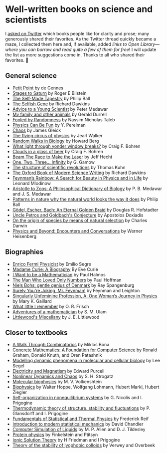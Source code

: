 # Well-written books on science and scientists

I [asked on Twitter](https://twitter.com/arghya_dutta_/status/1679955697289576448) which books people like for clarity and prose; many generously shared their favorites. As the Twitter thread quickly became a maze, I collected them here and, if available, added *links to Open Library—where you can borrow and read quite a few of them for free*! I will update the list as more suggestions come in. Thanks to all who shared their favorites. 🙂

## General science

- [Petit Point](https://www.worldscientific.com/worldscibooks/10.1142/5626#t=aboutBook) by de Gennes
- [Stages to Saturn](https://openlibrary.org/books/OL7070622M/Stages_to_Saturn) by Roger E Bilstein
- [The Self-Made Tapestry](https://openlibrary.org/works/OL7918257W/The_Self-Made_Tapestry?edition=key%3A/books/OL7399940M) by Philip Ball
- [The Selfish Gene](https://openlibrary.org/books/OL4554174M/The_selfish_gene) by Richard Dawkins
- [Advice to a Young Scientist](https://openlibrary.org/works/OL2471122W/Advice_to_a_Young_Scientist) by Peter Medawar
- [My family and other animals](https://openlibrary.org/works/OL10509141W/My_Family_and_other_Animals) by Gerald Durrell
- [Fooled by Randomness](https://openlibrary.org/works/OL24243313W/Fooled_by_Randomness) by Nassim Nicholas Taleb
- [Physics Can Be Fun](https://openlibrary.org/books/OL8171809M/Physics_Can_Be_Fun) by Y. Perelman
- [Chaos](https://openlibrary.org/works/OL15899W/Chaos) by James Gleick
- [The flying circus of physics](https://openlibrary.org/books/OL5186497M/The_flying_circus_of_physics) by Jearl Walker
- [Random Walks in Biology](https://openlibrary.org/works/OL3915910W/Random_walks_in_biology) by Howard Berg
- [What light through yonder window breaks?](https://openlibrary.org/works/OL2674623W/What_light_through_yonder_window_breaks) by Craig F. Bohren
- [Clouds in a glass of beer](https://openlibrary.org/works/OL2674622W/Clouds_in_a_glass_of_beer) by Craig F. Bohren
- [Beam The Race to Make the Laser](https://openlibrary.org/works/OL1809568W/Beam) by Jeff Hecht
- [One, Two, Three... Infinity](https://openlibrary.org/works/OL1136296W/One_two_three_..._infinity) by G. Gamow
- [The structure of scientific revolutions](https://openlibrary.org/books/OL5857529M/The_structure_of_scientific_revolutions) by Thomas Kuhn
- [The Oxford Book of Modern Science Writing](https://openlibrary.org/works/OL1966492W/The_Oxford_Book_of_Modern_Science_Writing) by Richard Dawkins
- [Feynman’s Rainbow: A Search for Beauty in Physics and in Life](https://openlibrary.org/works/OL7986162W/Feynman%27s_Rainbow) by Leonard Mlodinow
- [Aristotle to Zoos: A Philosophical Dictionary of Biology](https://openlibrary.org/works/OL2471133W/Aristotle_to_zoos) by P. B. Medawar and J. S. Medawar
- [Patterns in nature why the natural world looks the way it does](https://openlibrary.org/works/OL20025297W/Patterns_in_nature) by Philip Ball
- [Gödel, Escher, Bach: An Eternal Golden Braid](https://openlibrary.org/works/OL716850W/G%C3%B6del_Escher_Bach) by Douglas R. Hofstadter
- [Uncle Petros and Goldbach's Conjecture](https://openlibrary.org/works/OL965997W/Ho_theios_Petros_kai_he%CC%84_eikasia_tou_gkolntmpach?edition=key%3A/books/OL3987007M) by Apostolos Doxiadis
- [On the origin of species by means of natural selection](https://openlibrary.org/works/OL515051W/On_the_origin_of_species_by_means_of_natural_selection) by Charles Darwin
- [Physics and Beyond: Encounters and Conversations](https://openlibrary.org/books/OL43309149M/Physics_and_Beyond) by Werner Heisenberg

## Biographies

- [Enrico Fermi Physicist](https://openlibrary.org/works/OL8254481W/Enrico_Fermi) by Emilio Segre
- [Madame Curie: A Biography](https://openlibrary.org/works/OL1439437W/Madame_Curie?edition=key%3A/books/OL6040407M) By Eve Curie
- [I Want to be a Mathematician](https://openlibrary.org/works/OL2776841W/I_want_to_be_a_mathematician?edition=key%3A/books/OL18288933M) by Paul Halmos
- [The Man Who Loved Only Numbers](https://openlibrary.org/works/OL1857638W/The_Man_Who_Loved_Only_Numbers?edition=key%3A/books/OL354306M) by Paul Hoffman
- [Niels Bohs: gentle genius of Denmark](https://openlibrary.org/works/OL14855244W/Niels_Bohr?edition=key%3A/books/OL1099064M) by Ray Spangenburg
- [Surely You're Joking, Mr. Feynman!](https://openlibrary.org/works/OL514629W/Surely_You%27re_Joking_Mr._Feynman) by Feynman and Leighton
- [Singularly Unfeminine Profession, A: One Woman’s Journey in Physics](https://openlibrary.org/works/OL20022366W/A_singularly_unfeminine_profession) by Mary K. Gaillard
- [What little I remember](https://openlibrary.org/books/OL4730006M/What_little_I_remember) by O. R. Frisch
- [Adventures of a mathematician](https://www.ucpress.edu/book/9780520071544/adventures-of-a-mathematician) by S. M. Ulam
- [Littlewood's Miscellany](https://openlibrary.org/books/OL2716488M/Littlewood's_Miscellany) by J. E. Littlewood

## Closer to textbooks

- [A Walk Through Combinatorics](https://openlibrary.org/works/OL20904831W/Walk_Through_Combinatorics_A?edition=key%3A/books/OL28316274M) by Miklós Bóna
- [Concrete Mathematics: A Foundation for Computer Science](https://openlibrary.org/works/OL3951639W/Concrete_mathematics?edition=key%3A/books/OL1429049M) by Ronald Graham, Donald Knuth, and Oren Patashnik
- [Modelling dynamic phenomena in molecular and cellular biology](https://openlibrary.org/works/OL18144483W/Modeling_dynamic_phenomena_in_molecular_and_cellular_biology) by Lee Segel
- [Electricity and Magnetism](https://openlibrary.org/works/OL16806064W/Electricity_and_magnetism) by Edward Purcell
- [Nonlinear Dynamics and Chaos](https://openlibrary.org/works/OL3907581W/Nonlinear_dynamics_and_Chaos) by S. H. Strogatz
- [Molecular biophysics](https://openlibrary.org/works/OL3463366W/Molecular_biophysics) by M. V. Volkenshtein
- [Biophysics](https://link.springer.com/book/10.1007/978-3-642-68877-5) by Walter Hoppe, Wolfgang Lohmann, Hubert Markl, Hubert Ziegler
- [Self-organization in nonequilibrium systems](https://openlibrary.org/works/OL3477824W/Self-organization_in_nonequilibrium_systems) by G. Nicolis and I. Prigogine
- [Thermodynamic theory of structure, stability and fluctuations](https://openlibrary.org/search?q=Thermodynamic+theory+of+structure%2C+stability+and+fluctuations&mode=everything) by P. Glansdorff and I. Prigogine
- [Fundamentals of Statistical and Thermal Physics](https://openlibrary.org/works/OL9359280W/Fundamentals_of_Statistical_and_Thermal_Physics) by Frederick Reif
- [Introduction to modern statistical mechanics](https://openlibrary.org/works/OL5268152W/Introduction_to_modern_statistical_mechanics) by David Chandler
- [Computer Simulation of Liquids](https://openlibrary.org/books/OL28166350M/Computer_Simulation_of_Liquids) by M. P. Allen and D. J. Tildesley
- [Protein physics](https://openlibrary.org/works/OL5964687W/Protein_physics) by Finkelstein and Ptitsyn
- [Ionic Solution Theory](https://openlibrary.org/works/OL33787106W/Ionic_Solution_Theory?edition=key%3A/books/OL45759248M) by H Friedman and I Prigogine
- [Theory of the stability of lyophobic colloids](https://openlibrary.org/works/OL85937W/Theory_of_the_stability_of_lyophobic_colloids) by Verwey and Overbeek
